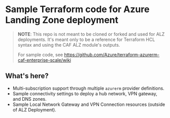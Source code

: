 # Sample Terraform code for Azure Landing Zone deployment

> **NOTE**: This repo is not meant to be cloned or forked and used for ALZ deployments. It's meant only to be a reference for Terraform HCL syntax and using the CAF ALZ module's outputs.
>
> For sample code, see <https://github.com/Azure/terraform-azurerm-caf-enterprise-scale/wiki>

## What's here?

- Multi-subscription support through multiple `azurerm` provider definitions.
- Sample connectivity settings to deploy a hub network, VPN gateway, and DNS zones.
- Sample Local Network Gateway and VPN Connection resources (outside of ALZ Deployment).
